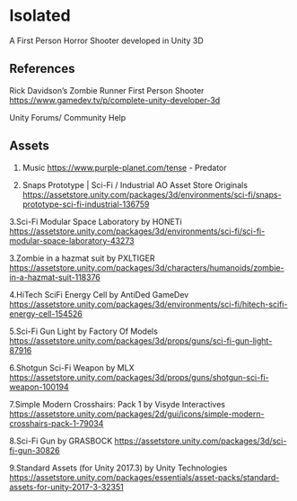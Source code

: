 # Isolated

A First Person Horror Shooter developed in Unity 3D

## References

Rick Davidson’s Zombie Runner First Person Shooter
https://www.gamedev.tv/p/complete-unity-developer-3d

Unity Forums/ Community Help

## Assets 

1. Music
https://www.purple-planet.com/tense - Predator


2. Snaps Prototype | Sci-Fi / Industrial AO Asset Store Originals
https://assetstore.unity.com/packages/3d/environments/sci-fi/snaps-prototype-sci-fi-industrial-136759


3.Sci-Fi Modular Space Laboratory by HONETi
https://assetstore.unity.com/packages/3d/environments/sci-fi/sci-fi-modular-space-laboratory-43273


3.Zombie in a hazmat suit by PXLTIGER
https://assetstore.unity.com/packages/3d/characters/humanoids/zombie-in-a-hazmat-suit-118376

	
4.HiTech SciFi Energy Cell by AntiDed GameDev
https://assetstore.unity.com/packages/3d/environments/sci-fi/hitech-scifi-energy-cell-154526


5.Sci-Fi Gun Light by Factory Of Models
https://assetstore.unity.com/packages/3d/props/guns/sci-fi-gun-light-87916

6.Shotgun Sci-Fi Weapon by MLX
https://assetstore.unity.com/packages/3d/props/guns/shotgun-sci-fi-weapon-100194

7.Simple Modern Crosshairs: Pack 1 by Visyde Interactives
https://assetstore.unity.com/packages/2d/gui/icons/simple-modern-crosshairs-pack-1-79034


8.Sci-Fi Gun by GRASBOCK
https://assetstore.unity.com/packages/3d/sci-fi-gun-30826

9.Standard Assets (for Unity 2017.3) by Unity Technologies
https://assetstore.unity.com/packages/essentials/asset-packs/standard-assets-for-unity-2017-3-32351

